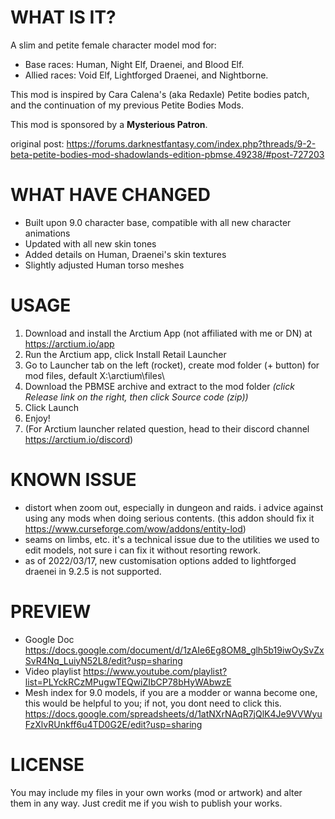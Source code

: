 # WHAT IS IT?
A slim and petite female character model mod for:
* Base races: Human, Night Elf, Draenei, and Blood Elf.
* Allied races: Void Elf, Lightforged Draenei, and Nightborne.

This mod is inspired by Cara Calena's (aka Redaxle) Petite bodies patch, and the continuation of my previous Petite Bodies Mods.

This mod is sponsored by a __Mysterious Patron__.

original post: https://forums.darknestfantasy.com/index.php?threads/9-2-beta-petite-bodies-mod-shadowlands-edition-pbmse.49238/#post-727203


# WHAT HAVE CHANGED

* Built upon 9.0 character base, compatible with all new character animations
* Updated with all new skin tones
* Added details on Human, Draenei's skin textures
* Slightly adjusted Human torso meshes

# USAGE

1. Download and install the Arctium App (not affiliated with me or DN) at https://arctium.io/app
2. Run the Arctium app, click Install Retail Launcher
3. Go to Launcher tab on the left (rocket), create mod folder (+ button) for mod files, default X:\arctium\files\
4. Download the PBMSE archive and extract to the mod folder _(click Release link on the right, then click Source code (zip))_
5. Click Launch
6. Enjoy!
7. (For Arctium launcher related question, head to their discord channel https://arctium.io/discord)

# KNOWN ISSUE

* distort when zoom out, especially in dungeon and raids. i advice against using any mods when doing serious contents. (this addon should fix it https://www.curseforge.com/wow/addons/entity-lod)
* seams on limbs, etc. it's a technical issue due to the utilities we used to edit models, not sure i can fix it without resorting rework.
* as of 2022/03/17, new customisation options added to lightforged draenei in 9.2.5 is not supported.

# PREVIEW
* Google Doc
https://docs.google.com/document/d/1zAIe6Eg8OM8_glh5b19iwOySvZxSvR4Nq_LuiyN52L8/edit?usp=sharing
* Video playlist
https://www.youtube.com/playlist?list=PLYckRCzMPugwTEQwiZIbCP78bHyWAbwzE
* Mesh index for 9.0 models, if you are a modder or wanna become one, this would be helpful to you; if not, you dont need to click this.
https://docs.google.com/spreadsheets/d/1atNXrNAqR7jQlK4Je9VVWyuFzXlvRUnkff6u4TD0G2E/edit?usp=sharing

# LICENSE
You may include my files in your own works (mod or artwork) and alter them in any way. Just credit me if you wish to publish your works.
